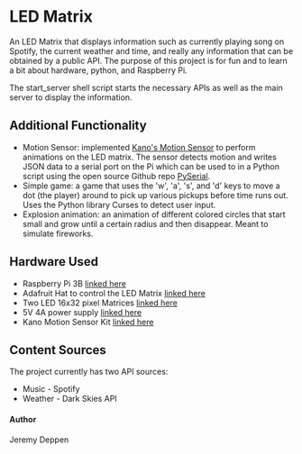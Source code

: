 # LED Matrix

An LED Matrix that displays information such as currently playing song on Spotify, the current weather and time, and really any information that can be obtained by a public API.
The purpose of this project is for fun and to learn a bit about hardware, python, and Raspberry Pi.

The start_server shell script starts the necessary APIs as well as the main server to display the information.

## Additional Functionality
* Motion Sensor: implemented [Kano's Motion Sensor](https://kano.me/store/us/products/motion-sensor-kit) to perform animations on the LED matrix. The sensor detects motion and writes JSON data to a serial port on the Pi which can be used to in a Python script using the open source Github repo [PySerial](https://github.com/pyserial/pyserial).
* Simple game: a game that uses the 'w', 'a', 's', and 'd' keys to move a dot (the player) around to pick up various pickups before time runs out. Uses the Python library Curses to detect user input.
* Explosion animation: an animation of different colored circles that start small and grow until a certain radius and then disappear. Meant to simulate fireworks.

## Hardware Used

* Raspberry Pi 3B [linked here](https://www.raspberrypi.org/products/raspberry-pi-3-model-b/)
* Adafruit Hat to control the LED Matrix [linked here](https://www.adafruit.com/product/2345)
* Two LED 16x32 pixel Matrices [linked here](https://www.adafruit.com/product/420)
* 5V 4A power supply [linked here](https://www.adafruit.com/product/1466)
* Kano Motion Sensor Kit [linked here](https://kano.me/store/us/products/motion-sensor-kit)

## Content Sources
The project currently has two API sources:
 * Music - Spotify
 * Weather - Dark Skies API



#### Author
Jeremy Deppen

